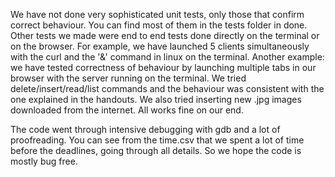 We have not done very sophisticated unit tests, only those that confirm correct behaviour.
You can find most of them in the tests folder in done.
Other tests we made were end to end tests done directly on the terminal or on the browser. 
For example, we have launched 5 clients simultaneously with the curl and the '&' command in linux on the terminal.
Another example: we have tested correctness of behaviour by launching multiple tabs in our browser with the server running on the terminal.
We tried delete/insert/read/list commands and the behaviour was consistent with the one explained in the handouts.
We also tried inserting new .jpg images downloaded from the internet. All works fine on our end.

The code went through intensive debugging with gdb and a lot of proofreading.
You can see from the time.csv that we spent a lot of time before the deadlines, going through
all details. So we hope the code is mostly bug free.

